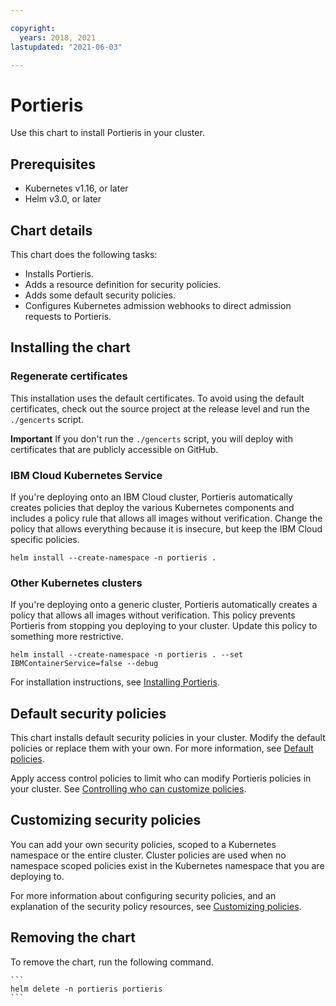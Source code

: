 ```yaml
---

copyright:
  years: 2018, 2021
lastupdated: "2021-06-03"

---
```


# Portieris

Use this chart to install Portieris in your cluster.

## Prerequisites

* Kubernetes v1.16, or later
* Helm v3.0, or later

## Chart details

This chart does the following tasks:

* Installs Portieris.
* Adds a resource definition for security policies.
* Adds some default security policies.
* Configures Kubernetes admission webhooks to direct admission requests to Portieris.

## Installing the chart

### Regenerate certificates

This installation uses the default certificates. To avoid using the default certificates, check out the source project at the release level and run the `./gencerts` script.

**Important** If you don't run the `./gencerts` script, you will deploy with certificates that are publicly accessible on GitHub.

### IBM Cloud Kubernetes Service

If you're deploying onto an IBM Cloud cluster, Portieris automatically creates policies that deploy the various Kubernetes components and includes a policy rule that allows all images without verification. Change the policy that allows everything because it is insecure, but keep the IBM Cloud specific policies.

```
helm install --create-namespace -n portieris .
```

### Other Kubernetes clusters

If you're deploying onto a generic cluster, Portieris automatically creates a policy that allows all images without verification. This policy prevents Portieris from stopping you deploying to your cluster. Update this policy to something more restrictive.

```
helm install --create-namespace -n portieris . --set IBMContainerService=false --debug
```

For installation instructions, see [Installing Portieris](https://github.com/IBM/portieris/blob/master/README.md#installing-portieris).

## Default security policies

This chart installs default security policies in your cluster. Modify the default policies or replace them with your own. For more information, see [Default policies](https://cloud.ibm.com/docs/services/Registry?topic=registry-security_enforce#default_policies).

Apply access control policies to limit who can modify Portieris policies in your cluster. See [Controlling who can customize policies](https://cloud.ibm.com/docs/services/Registry?topic=registry-security_enforce#assign_user_policy).

## Customizing security policies

You can add your own security policies, scoped to a Kubernetes namespace or the entire cluster. Cluster policies are used when no namespace scoped policies exist in the Kubernetes namespace that you are deploying to.

For more information about configuring security policies, and an explanation of the security policy resources, see [Customizing policies](https://cloud.ibm.com/docs/services/Registry?topic=registry-security_enforce#customize_policies).

## Removing the chart

To remove the chart, run the following command.

    ```
    helm delete -n portieris portieris
    ```
